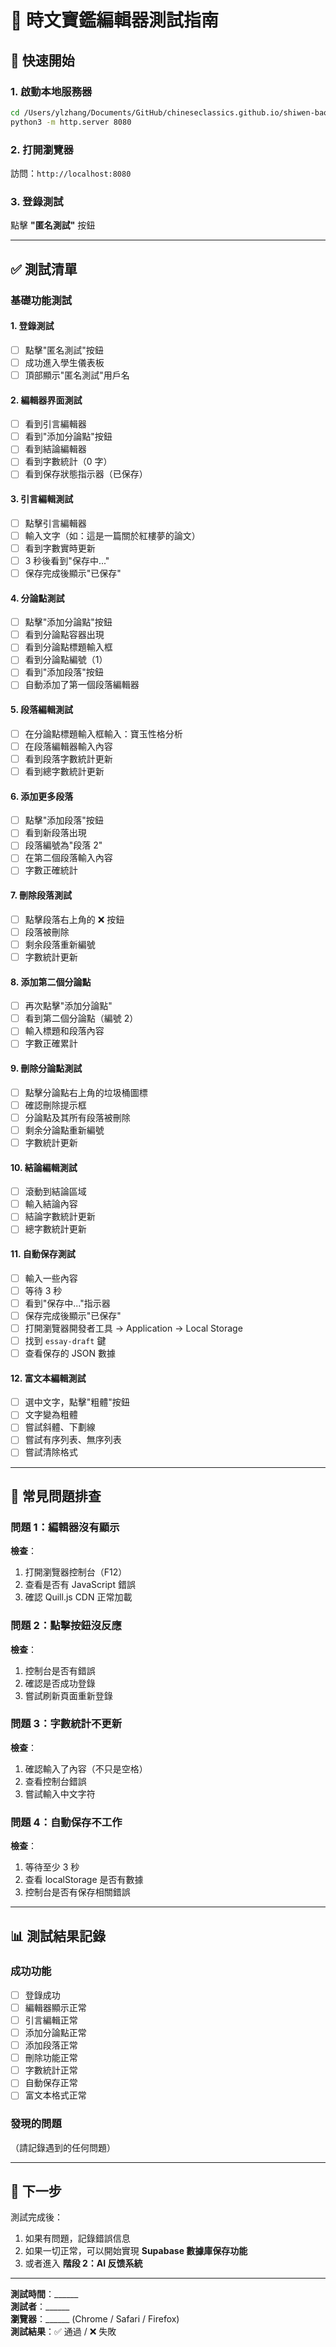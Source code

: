 # 📝 時文寶鑑編輯器測試指南

## 🚀 快速開始

### 1. 啟動本地服務器
```bash
cd /Users/ylzhang/Documents/GitHub/chineseclassics.github.io/shiwen-baojian
python3 -m http.server 8080
```

### 2. 打開瀏覽器
訪問：`http://localhost:8080`

### 3. 登錄測試
點擊 **"匿名測試"** 按鈕

---

## ✅ 測試清單

### 基礎功能測試

#### 1. 登錄測試
- [ ] 點擊"匿名測試"按鈕
- [ ] 成功進入學生儀表板
- [ ] 頂部顯示"匿名測試"用戶名

#### 2. 編輯器界面測試
- [ ] 看到引言編輯器
- [ ] 看到"添加分論點"按鈕
- [ ] 看到結論編輯器
- [ ] 看到字數統計（0 字）
- [ ] 看到保存狀態指示器（已保存）

#### 3. 引言編輯測試
- [ ] 點擊引言編輯器
- [ ] 輸入文字（如：這是一篇關於紅樓夢的論文）
- [ ] 看到字數實時更新
- [ ] 3 秒後看到"保存中..."
- [ ] 保存完成後顯示"已保存"

#### 4. 分論點測試
- [ ] 點擊"添加分論點"按鈕
- [ ] 看到分論點容器出現
- [ ] 看到分論點標題輸入框
- [ ] 看到分論點編號（1）
- [ ] 看到"添加段落"按鈕
- [ ] 自動添加了第一個段落編輯器

#### 5. 段落編輯測試
- [ ] 在分論點標題輸入框輸入：寶玉性格分析
- [ ] 在段落編輯器輸入內容
- [ ] 看到段落字數統計更新
- [ ] 看到總字數統計更新

#### 6. 添加更多段落
- [ ] 點擊"添加段落"按鈕
- [ ] 看到新段落出現
- [ ] 段落編號為"段落 2"
- [ ] 在第二個段落輸入內容
- [ ] 字數正確統計

#### 7. 刪除段落測試
- [ ] 點擊段落右上角的 ❌ 按鈕
- [ ] 段落被刪除
- [ ] 剩余段落重新編號
- [ ] 字數統計更新

#### 8. 添加第二個分論點
- [ ] 再次點擊"添加分論點"
- [ ] 看到第二個分論點（編號 2）
- [ ] 輸入標題和段落內容
- [ ] 字數正確累計

#### 9. 刪除分論點測試
- [ ] 點擊分論點右上角的垃圾桶圖標
- [ ] 確認刪除提示框
- [ ] 分論點及其所有段落被刪除
- [ ] 剩余分論點重新編號
- [ ] 字數統計更新

#### 10. 結論編輯測試
- [ ] 滾動到結論區域
- [ ] 輸入結論內容
- [ ] 結論字數統計更新
- [ ] 總字數統計更新

#### 11. 自動保存測試
- [ ] 輸入一些內容
- [ ] 等待 3 秒
- [ ] 看到"保存中..."指示器
- [ ] 保存完成後顯示"已保存"
- [ ] 打開瀏覽器開發者工具 → Application → Local Storage
- [ ] 找到 `essay-draft` 鍵
- [ ] 查看保存的 JSON 數據

#### 12. 富文本編輯測試
- [ ] 選中文字，點擊"粗體"按鈕
- [ ] 文字變為粗體
- [ ] 嘗試斜體、下劃線
- [ ] 嘗試有序列表、無序列表
- [ ] 嘗試清除格式

---

## 🐛 常見問題排查

### 問題 1：編輯器沒有顯示
**檢查**：
1. 打開瀏覽器控制台（F12）
2. 查看是否有 JavaScript 錯誤
3. 確認 Quill.js CDN 正常加載

### 問題 2：點擊按鈕沒反應
**檢查**：
1. 控制台是否有錯誤
2. 確認是否成功登錄
3. 嘗試刷新頁面重新登錄

### 問題 3：字數統計不更新
**檢查**：
1. 確認輸入了內容（不只是空格）
2. 查看控制台錯誤
3. 嘗試輸入中文字符

### 問題 4：自動保存不工作
**檢查**：
1. 等待至少 3 秒
2. 查看 localStorage 是否有數據
3. 控制台是否有保存相關錯誤

---

## 📊 測試結果記錄

### 成功功能
- [ ] 登錄成功
- [ ] 編輯器顯示正常
- [ ] 引言編輯正常
- [ ] 添加分論點正常
- [ ] 添加段落正常
- [ ] 刪除功能正常
- [ ] 字數統計正常
- [ ] 自動保存正常
- [ ] 富文本格式正常

### 發現的問題
（請記錄遇到的任何問題）

---

## 🎯 下一步

測試完成後：
1. 如果有問題，記錄錯誤信息
2. 如果一切正常，可以開始實現 **Supabase 數據庫保存功能**
3. 或者進入 **階段 2：AI 反馈系統**

---

**測試時間**：______  
**測試者**：______  
**瀏覽器**：______ (Chrome / Safari / Firefox)  
**測試結果**：✅ 通過 / ❌ 失敗

